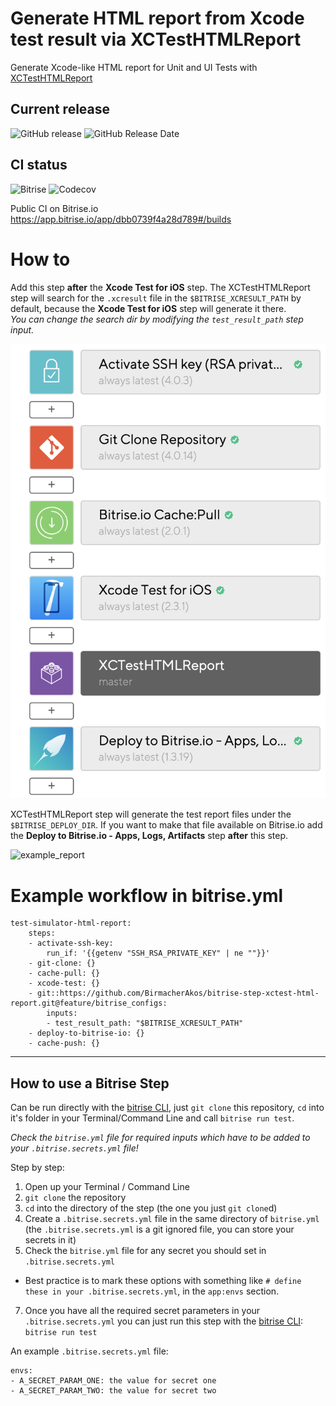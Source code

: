 # Generate HTML report from Xcode test result via XCTestHTMLReport

Generate Xcode-like HTML report for Unit and UI Tests with [XCTestHTMLReport](https://github.com/TitouanVanBelle/XCTestHTMLReport)

## Current release

![GitHub release](https://img.shields.io/github/release/BirmacherAkos/bitrise-step-xctest-html-report.svg)
![GitHub Release Date](https://img.shields.io/github/release-date/BirmacherAkos/bitrise-step-xctest-html-report.svg)

## CI status

![Bitrise](https://img.shields.io/bitrise/dbb0739f4a28d789.svg?token=HI6D8qe117T1G_O9_Wn9ZQ)
![Codecov](https://img.shields.io/codecov/c/github/BirmacherAkos/bitrise-step-xctest-html-report.svg?token=eeb445314cb94bbaa8ac01bc45cb3d37)

Public CI on Bitrise.io\
https://app.bitrise.io/app/dbb0739f4a28d789#/builds

# How to 
Add this step **after** the **Xcode Test for iOS** step. The XCTestHTMLReport step will search for the `.xcresult` file in the `$BITRISE_XCRESULT_PATH` by default, because the **Xcode Test for iOS** step will generate it there.\
*You can change the search dir by modifying the `test_result_path` step input.*
    
![example_workflow](https://github.com/BirmacherAkos/bitrise-step-xctest-html-report/blob/readme_img_store/readme_img_store/example_workflow.png)

XCTestHTMLReport step will generate the test report files under the `$BITRISE_DEPLOY_DIR`. If you want to make that file available on Bitrise.io add the **Deploy to Bitrise.io - Apps, Logs, Artifacts** step **after** this step.

![example_report](https://github.com/BirmacherAkos/bitrise-step-xctest-html-report/blob/readme_img_store/readme_img_store/example_report.gif)

# Example workflow in bitrise.yml
```
test-simulator-html-report:
    steps:
    - activate-ssh-key:
        run_if: '{{getenv "SSH_RSA_PRIVATE_KEY" | ne ""}}'
    - git-clone: {}
    - cache-pull: {}
    - xcode-test: {}
    - git::https://github.com/BirmacherAkos/bitrise-step-xctest-html-report.git@feature/bitrise_configs:
        inputs:
        - test_result_path: "$BITRISE_XCRESULT_PATH"
    - deploy-to-bitrise-io: {}
    - cache-push: {}
```

---

## How to use a Bitrise Step

Can be run directly with the [bitrise CLI](https://github.com/bitrise-io/bitrise),
just `git clone` this repository, `cd` into it's folder in your Terminal/Command Line
and call `bitrise run test`.

*Check the `bitrise.yml` file for required inputs which have to be
added to your `.bitrise.secrets.yml` file!*

Step by step:

1. Open up your Terminal / Command Line
2. `git clone` the repository
3. `cd` into the directory of the step (the one you just `git clone`d)
5. Create a `.bitrise.secrets.yml` file in the same directory of `bitrise.yml`
   (the `.bitrise.secrets.yml` is a git ignored file, you can store your secrets in it)
6. Check the `bitrise.yml` file for any secret you should set in `.bitrise.secrets.yml`
  * Best practice is to mark these options with something like `# define these in your .bitrise.secrets.yml`, in the `app:envs` section.
7. Once you have all the required secret parameters in your `.bitrise.secrets.yml` you can just run this step with the [bitrise CLI](https://github.com/bitrise-io/bitrise): `bitrise run test`

An example `.bitrise.secrets.yml` file:

```
envs:
- A_SECRET_PARAM_ONE: the value for secret one
- A_SECRET_PARAM_TWO: the value for secret two
```
